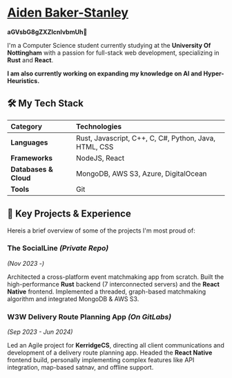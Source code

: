 # [Aiden Baker-Stanley](https://www.linkedin.com/in/aiden-baker-stanley-4ab0b0228/)

**aGVsbG8gZXZlcnlvbmUh**👋  

I'm a Computer Science student currently studying at the **University Of Nottingham** with a passion for full-stack web development, specializing in **Rust** and **React**.

**I am also currently working on expanding my knowledge on AI and Hyper-Heuristics.**

## 🛠️ My Tech Stack

| Category | Technologies |
| :--- | :--- |
| **Languages** | Rust, Javascript, C++, C, C#, Python, Java, HTML, CSS |
| **Frameworks** | NodeJS, React |
| **Databases & Cloud** | MongoDB, AWS S3, Azure, DigitalOcean |
| **Tools** | Git |

## 🚀 Key Projects & Experience

Hereis a brief overview of some of the projects I'm most proud of:

### The SocialLine *(Private Repo)*
*(Nov 2023 -)*

Architected a cross-platform event matchmaking app from scratch. Built the high-performance **Rust** backend (7 interconnected servers) and the **React Native** frontend. Implemented a threaded, graph-based matchmaking algorithm and integrated MongoDB & AWS S3.

### W3W Delivery Route Planning App  *(On GitLabs)*
*(Sep 2023 - Jun 2024)*

Led an Agile project for **KerridgeCS**, directing all client communications and development of a delivery route planning app. Headed the **React Native** frontend build, personally implementing complex features like API integration, map-based satnav, and offline support.

